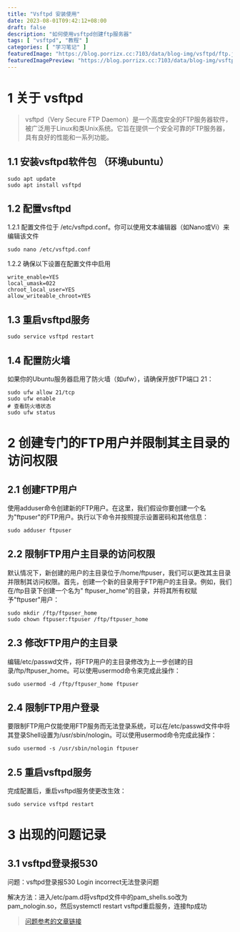 ```yaml
---
title: "Vsftpd 安装使用"
date: 2023-08-01T09:42:12+08:00
draft: false
description: "如何使用vsftpd创建ftp服务器"
tags: [ "vsftpd", "教程" ]
categories: [ "学习笔记" ]
featuredImage: "https://blog.porrizx.cc:7103/data/blog-img/vsftpd/ftp.jpg"
featuredImagePreview: "https://blog.porrizx.cc:7103/data/blog-img/vsftpd/ftp.jpg"
---
```


# 1 关于 vsftpd

> vsftpd（Very Secure FTP Daemon）是一个高度安全的FTP服务器软件，
> 被广泛用于Linux和类Unix系统。它旨在提供一个安全可靠的FTP服务器，
> 具有良好的性能和一系列功能。

## 1.1 安装vsftpd软件包 （环境ubuntu）

```shell
sudo apt update
sudo apt install vsftpd
```

## 1.2 配置vsftpd

1.2.1 配置文件位于 /etc/vsftpd.conf。你可以使用文本编辑器（如Nano或Vi）来编辑该文件

```shell
sudo nano /etc/vsftpd.conf
```

1.2.2 确保以下设置在配置文件中启用

```
write_enable=YES
local_umask=022
chroot_local_user=YES
allow_writeable_chroot=YES
```

## 1.3 重启vsftpd服务

```shell
sudo service vsftpd restart
```

## 1.4 配置防火墙

如果你的Ubuntu服务器启用了防火墙（如ufw），请确保开放FTP端口 21：

```shell
sudo ufw allow 21/tcp
sudo ufw enable
# 查看防火墙状态
sudo ufw status
```

# 2 创建专门的FTP用户并限制其主目录的访问权限

## 2.1 创建FTP用户

使用adduser命令创建新的FTP用户。在这里，我们假设你要创建一个名为"ftpuser"的FTP用户。执行以下命令并按照提示设置密码和其他信息：

```shell
sudo adduser ftpuser
```

## 2.2 限制FTP用户主目录的访问权限

默认情况下，新创建的用户的主目录位于/home/ftpuser，我们可以更改其主目录并限制其访问权限。首先，创建一个新的目录用于FTP用户的主目录。例如，我们在/ftp目录下创建一个名为"
ftpuser_home"的目录，并将其所有权赋予"ftpuser"用户：

```shell
sudo mkdir /ftp/ftpuser_home
sudo chown ftpuser:ftpuser /ftp/ftpuser_home
```

## 2.3 修改FTP用户的主目录

编辑/etc/passwd文件，将FTP用户的主目录修改为上一步创建的目录/ftp/ftpuser_home。可以使用usermod命令来完成此操作：

```shell
sudo usermod -d /ftp/ftpuser_home ftpuser
```

## 2.4 限制FTP用户登录

要限制FTP用户仅能使用FTP服务而无法登录系统，可以在/etc/passwd文件中将其登录Shell设置为/usr/sbin/nologin。可以使用usermod命令完成此操作：

```shell
sudo usermod -s /usr/sbin/nologin ftpuser
```

## 2.5 重启vsftpd服务

完成配置后，重启vsftpd服务使更改生效：

```shell
sudo service vsftpd restart
```

# 3 出现的问题记录

## 3.1 vsftpd登录报530

问题：vsftpd登录报530 Login incorrect无法登录问题

解决方法：进入/etc/pam.d将vsftpd文件中的pam_shells.so改为pam_nologin.so，然后systemctl restart vsftpd重启服务，连接ftp成功

>[问题参考的文章链接](https://www.cnblogs.com/lipanchn/p/11783518.html#:~:text=%E8%A7%A3%E5%86%B3%EF%BC%9A%20%E8%BF%9B%E5%85%A5%2Fetc%2Fpam.d%E5%B0%86vsftpd%E6%96%87%E4%BB%B6%E4%B8%AD%E7%9A%84pam_shells.so%E6%94%B9%E4%B8%BApam_nologin.so%EF%BC%8C%E7%84%B6%E5%90%8Esystemctl,restart%20vsftpd%E9%87%8D%E5%90%AF%E6%9C%8D%E5%8A%A1%EF%BC%8C%E8%BF%9E%E6%8E%A5ftp%E6%88%90%E5%8A%9F)

